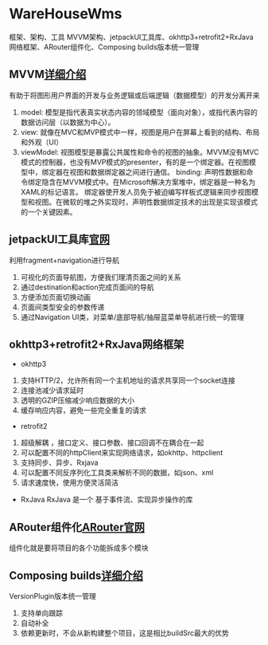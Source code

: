 # WareHouseWms
框架、架构、工具
MVVM架构、jetpackUI工具库、okhttp3+retrofit2+RxJava网络框架、ARouter组件化、Composing builds版本统一管理
## MVVM[详细介绍](https://www.jianshu.com/p/ff6de219f988)
有助于将图形用户界面的开发与业务逻辑或后端逻辑（数据模型）的开发分离开来
 1. model:
模型是指代表真实状态内容的领域模型（面向对象），或指代表内容的数据访问层（以数据为中心）。
 2. view:
就像在MVC和MVP模式中一样，视图是用户在屏幕上看到的结构、布局和外观（UI）
 3. viewModel:
视图模型是暴露公共属性和命令的视图的抽象。MVVM没有MVC模式的控制器，也没有MVP模式的presenter，有的是一个绑定器。在视图模型中，绑定器在视图和数据绑定器之间进行通信。
binding:
声明性数据和命令绑定隐含在MVVM模式中。在Microsoft解决方案堆中，绑定器是一种名为XAML的标记语言。 绑定器使开发人员免于被迫编写样板式逻辑来同步视图模型和视图。在微软的堆之外实现时，声明性数据绑定技术的出现是实现该模式的一个关键因素。
## jetpackUI工具库[官网](https://developer.android.google.cn/guide/navigation)
利用fragment+navigation进行导航
 1. 可视化的页面导航图，方便我们理清页面之间的关系
 2. 通过destination和action完成页面间的导航
 3. 方便添加页面切换动画
 4. 页面间类型安全的参数传递
 5. 通过Navigation UI类，对菜单/底部导航/抽屉蓝菜单导航进行统一的管理
## okhttp3+retrofit2+RxJava网络框架
 - okhttp3
 1. 支持HTTP/2，允许所有同一个主机地址的请求共享同一个socket连接
 2. 连接池减少请求延时
 3. 透明的GZIP压缩减少响应数据的大小
 4. 缓存响应内容，避免一些完全重复的请求
 - retrofit2
 1. 超级解耦 ，接口定义、接口参数、接口回调不在耦合在一起
 2. 可以配置不同的httpClient来实现网络请求，如okhttp、httpclient
 3. 支持同步、异步、Rxjava
 4. 可以配置不同反序列化工具类来解析不同的数据，如json、xml
 5. 请求速度快，使用方便灵活简洁
 - RxJava
 RxJava 是一个 基于事件流、实现异步操作的库
## ARouter组件化[ARouter官网](https://github.com/alibaba/ARouter)
组件化就是要将项目的各个功能拆成多个模块
## Composing builds[详细介绍](https://gitee.com/cooljiatao/gradle-build)
VersionPlugin版本统一管理
 1. 支持单向跟踪 
 2. 自动补全 
 3. 依赖更新时，不会从新构建整个项目，这是相比buildSrc最大的优势

 
